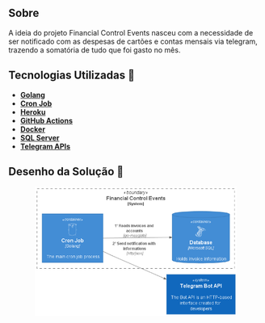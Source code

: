 ## Sobre
A ideia do projeto Financial Control Events nasceu com a necessidade de ser notificado com as despesas de cartões e contas mensais via telegram, trazendo a somatória de tudo que foi gasto no mês.

## Tecnologias Utilizadas 🚀
* **[Golang](https://golang.org/)**
* **[Cron Job](https://en.wikipedia.org/wiki/Cron)**
* **[Heroku](https://dashboard.heroku.com/)**
* **[GitHub Actions](https://docs.github.com/pt/actions)**
* **[Docker](https://www.docker.com/)**
* **[SQL Server](https://www.microsoft.com/pt-br/sql-server/sql-server-2019)**
* **[Telegram APIs](https://core.telegram.org/)**

## Desenho da Solução 🎨
<p align="center">
  <img src="docs/desenho-arquitetura.png" width="400" title="Main">
</p>